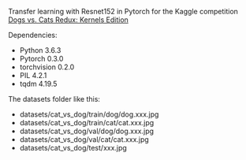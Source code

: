 Transfer learning with Resnet152 in Pytorch for the Kaggle competition [Dogs vs. Cats Redux: Kernels Edition](https://www.kaggle.com/c/dogs-vs-cats-redux-kernels-edition)

Dependencies:

* Python 3.6.3
* Pytorch 0.3.0
* torchvision 0.2.0
* PIL 4.2.1
* tqdm 4.19.5

The datasets folder like this:
  
* datasets/cat_vs_dog/train/dog/dog.xxx.jpg
* datasets/cat_vs_dog/train/cat/cat.xxx.jpg
* datasets/cat_vs_dog/val/dog/dog.xxx.jpg
* datasets/cat_vs_dog/val/cat/cat.xxx.jpg
* datasets/cat_vs_dog/test/xxx.jpg
